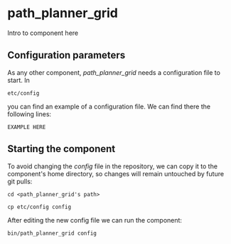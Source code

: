 # path_planner_grid
Intro to component here


## Configuration parameters
As any other component, *path_planner_grid* needs a configuration file to start. In
```
etc/config
```
you can find an example of a configuration file. We can find there the following lines:
```
EXAMPLE HERE
```

## Starting the component
To avoid changing the *config* file in the repository, we can copy it to the component's home directory, so changes will remain untouched by future git pulls:

```
cd <path_planner_grid's path> 
```
```
cp etc/config config
```

After editing the new config file we can run the component:

```
bin/path_planner_grid config
```
